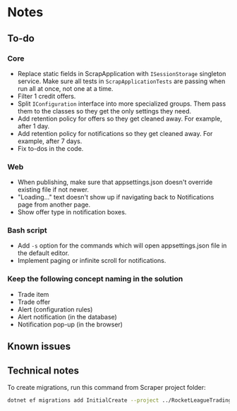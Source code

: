 # Notes

## To-do

### Core

- Replace static fields in ScrapApplication with `ISessionStorage` singleton service. Make sure all tests in `ScrapApplicationTests` are passing when run all at once, not one at a time.
- Filter 1 credit offers.
- Split `IConfiguration` interface into more specialized groups. Them pass them to the classes so they get the only settings they need.
- Add retention policy for offers so they get cleaned away. For example, after 1 day.
- Add retention policy for notifications so they get cleaned away. For example, after 7 days.
- Fix to-dos in the code.

### Web

- When publishing, make sure that appsettings.json doesn't override existing file if not newer.
- "Loading..." text doesn't show up if navigating back to Notifications page from another page.
- Show offer type in notification boxes.

### Bash script

- Add `-s` option for the commands which will open appsettings.json file in the default editor.
- Implement paging or infinite scroll for notifications.

### Keep the following concept naming in the solution
  
- Trade item
- Trade offer
- Alert (configuration rules)
- Alert notification (in the database)
- Notification pop-up (in the browser)

## Known issues

## Technical notes

To create migrations, run this command from Scraper project folder:

```bash
dotnet ef migrations add InitialCreate --project ../RocketLeagueTradingTools.Infrastructure --output-dir "Persistence/Migrations"
```
